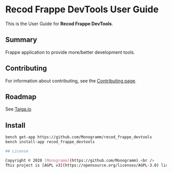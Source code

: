 # **Recod Frappe DevTools** User Guide

This is the User Guide for **Recod Frappe DevTools**.

## Summary

Frappe application to provide more/better development tools.

## Contributing

For information about contributing, see the [Contributing page](https://github.com/Monogramm/recod_frappe_devtools/blob/master/CONTRIBUTING.md).

## Roadmap


See [Taiga.io](https://tree.taiga.io/project/monogrammbot-monogrammrecod_frappe_devtools/ "Taiga.io monogrammbot-monogrammrecod_frappe_devtools")

## Install

```sh
bench get-app https://github.com/Monogramm/recod_frappe_devtools
bench install-app recod_frappe_devtools

## License

Copyright © 2020 [Monogramm](https://github.com/Monogramm).<br />
This project is [AGPL v3](https://opensource.org/licenses/AGPL-3.0) licensed.
